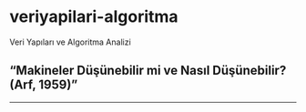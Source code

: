 # veriyapilari-algoritma
Veri Yapıları ve Algoritma Analizi

## “Makineler Düşünebilir mi ve Nasıl Düşünebilir? (Arf, 1959)” 
---------------------------------------------------------------------------------------------------------------------------------------------------------------------------------------------------------------------------------------------


